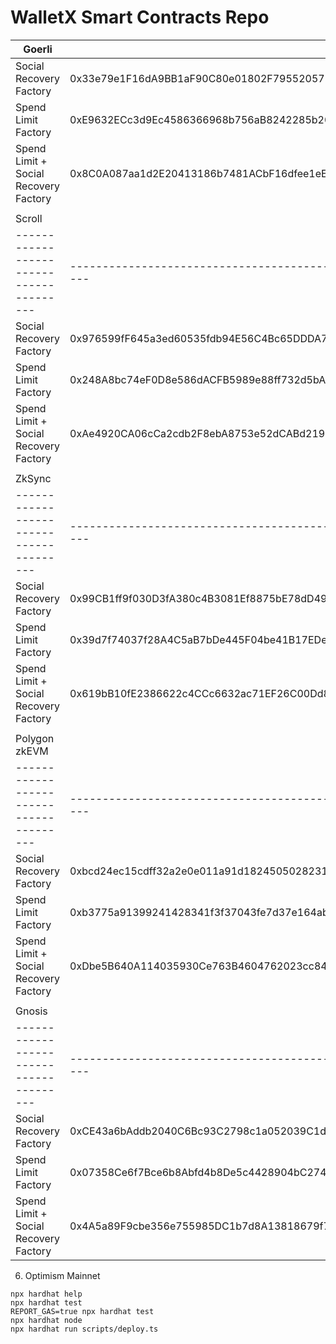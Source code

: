 # WalletX Smart Contracts Repo


| Goerli                                |                                            |
|---------------------------------------|--------------------------------------------|
| Social Recovery Factory               | 0x33e79e1F16dA9BB1aF90C80e01802F795520571F |
| Spend Limit Factory                   | 0xE9632ECc3d9Ec4586366968b756aB8242285b20D |
| Spend Limit + Social Recovery Factory | 0x8C0A087aa1d2E20413186b7481ACbF16dfee1eED |
|                                       |                                            |
| Scroll                                |                                            |
|---------------------------------------|--------------------------------------------|
| Social Recovery Factory               | 0x976599fF645a3ed60535fdb94E56C4Bc65DDDA73 |
| Spend Limit Factory                   | 0x248A8bc74eF0D8e586dACFB5989e88ff732d5bAc |
| Spend Limit + Social Recovery Factory | 0xAe4920CA06cCa2cdb2F8ebA8753e52dCABd219c0 |
|                                       |                                            |
| ZkSync                                |                                            |
|---------------------------------------|--------------------------------------------|
| Social Recovery Factory               | 0x99CB1ff9f030D3fA380c4B3081Ef8875bE78dD49 |
| Spend Limit Factory                   | 0x39d7f74037f28A4C5aB7bDe445F04be41B17EDe0 |
| Spend Limit + Social Recovery Factory | 0x619bB10fE2386622c4CCc6632ac71EF26C00Dd8E |
|                                       |                                            |
| Polygon zkEVM                         |                                            |
|---------------------------------------|--------------------------------------------|
| Social Recovery Factory               | 0xbcd24ec15cdff32a2e0e011a91d1824505028231 |
| Spend Limit Factory                   | 0xb3775a91399241428341f3f37043fe7d37e164ab |
| Spend Limit + Social Recovery Factory | 0xDbe5B640A114035930Ce763B4604762023cc84AD |
|                                       |                                            |
| Gnosis                                |                                            |
|---------------------------------------|--------------------------------------------|
| Social Recovery Factory               | 0xCE43a6bAddb2040C6Bc93C2798c1a052039C1d2E |
| Spend Limit Factory                   | 0x07358Ce6f7Bce6b8Abfd4b8De5c4428904bC2742 |
| Spend Limit + Social Recovery Factory | 0x4A5a89F9cbe356e755985DC1b7d8A13818679f70 |



6. Optimism Mainnet

```shell
npx hardhat help
npx hardhat test
REPORT_GAS=true npx hardhat test
npx hardhat node
npx hardhat run scripts/deploy.ts
```
